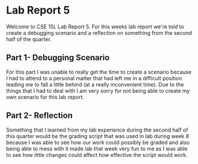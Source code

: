 # Lab Report 5
Welcome to CSE 15L Lab Report 5. For this weeks lab report we're told to create a debugging scenario and a reflection on something from the second half of the quarter.

## Part 1- Debugging Scenario
For this part I was unable to really get the time to create a scenario because I had to attend to a personal matter that had left me in a difficult position leading me to fall a little behind (at a really inconvenient time). Due to the things that I had to deal with I am very sorry for not being able to create my own scenario for this lab report.

## Part 2- Reflection
Something that I learned from my lab experience during the second half of this quarter would be the grading script that was used in lab during week 8 because I was able to see how our work could possibly be graded and also being able to mess with it made lab that week very fun to me as I was able to see how little changes could affect how effective the script would work.
